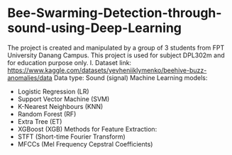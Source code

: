 # Bee-Swarming-Detection-through-sound-using-Deep-Learning
The project is created and manipulated by a group of 3 students from FPT University Danang Campus. This project is used for subject DPL302m and for education purpose only.
I. Dataset link: https://www.kaggle.com/datasets/yevheniiklymenko/beehive-buzz-anomalies/data
Data type: Sound (signal)
Machine Learning models:
- Logistic Regression (LR)
- Support Vector Machine (SVM)
- K-Nearest Neighbours (KNN)
- Random Forest (RF)
- Extra Tree (ET)
- XGBoost (XGB)
Methods for Feature Extraction:
- STFT (Short-time Fourier Transform)
- MFCCs (Mel Frequency Cepstral Coefficients)
